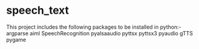 # speech_text
This project includes the following packages to be installed in python:-
argparse
aiml
SpeechRecognition
pyalsaaudio
pyttsx
pyttsx3
pyaudio
gTTS
pygame
